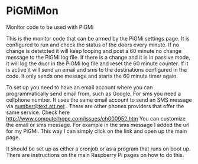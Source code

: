 # PiGMiMon
Monitor code to be used with PiGMi

This is the monitor code that can be armed by the PiGMi settings page. It is configured to run and check the status of the 
doors every minute. If no change is detetcted it will keep looping and post a 60 minute no change message to the PiGMi log
file. If there is a  change and it is in passive mode, it will log the door in the PiGMi log file and reset the 60 minute 
counter. If it is active it will send an email and sms to the destinations configured in the code. It only
sends one message and starts the 60 minute timer again.

To set up you need to have an email account where you can programmatically send email from, such as Google. For sms you need a cellphone number. It uses the same email account to send an SMS message via number@text.att.net . There are other phones providers that offer the same service. Check here http://www.computerhope.com/issues/ch000952.htm
You can customize the email or sms message. For example in the sms message I added the url for my PiGMi. This way I can
simply click on the link and open up the main page.

It should be set up as either a cronjob or as a program that runs  on boot up. There are instructions on the main
Raspberry Pi pages on how to do this.
